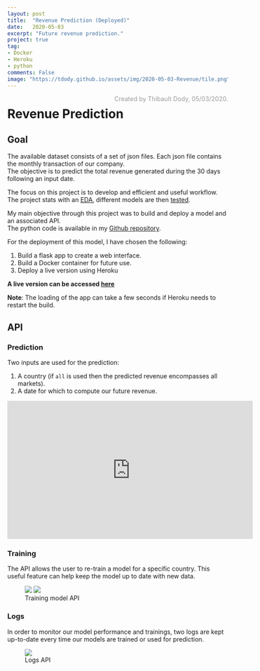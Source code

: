 ```yaml
---
layout: post
title:  "Revenue Prediction (Deployed)"
date:   2020-05-03
excerpt: "Future revenue prediction."
project: true
tag:
- Docker 
- Heroku
- python
comments: False
image: "https://tdody.github.io/assets/img/2020-05-03-Revenue/tile.png"
---
```


<footer id="attribution" style="float:right; color:#999; background:#fff;">
Created by Thibault Dody, 05/03/2020.
</footer>

# Revenue Prediction

## Goal

The available dataset consists of a set of json files. Each json file contains the monthly transaction of our company.  
The objective is to predict the total revenue generated during the 30 days following an input date.

The focus on this project is to develop and efficient and useful workflow. The project stats with an [EDA](https://github.com/tdody/RevenueModel/blob/master/notebooks/Part_1_EDA.ipynb), different models are then [tested](https://github.com/tdody/RevenueModel/blob/master/notebooks/Part_2_Models.ipynb).  

My main objective through this project was to build and deploy a model and an associated API.  
The python code is available in my [Github repository](https://github.com/tdody/RevenueModel).

For the deployment of this model, I have chosen the following:
1. Build a flask app to create a web interface.
2. Build a Docker container for future use.
3. Deploy a live version using Heroku

**A live version can be accessed [here](https://revenue-ml.herokuapp.com/)**
  
**Note**: The loading of the app can take a few seconds if Heroku needs to restart the build.

## API

### Prediction

Two inputs are used for the prediction:
1. A country (if `all` is used then the predicted revenue encompasses all markets).
2. A date for which to compute our future revenue.  
  
<iframe width="560" height="315" src="https://www.youtube.com/embed/sh2bSUklFe4" frameborder="0"></iframe>

### Training

The API allows the user to re-train a model for a specific country. This useful feature can help keep the model up to date with new data.  
<figure class="half">
    <img src="https://tdody.github.io/assets/img/2020-05-03-Revenue/Train_training.png">
    <img src="https://tdody.github.io/assets/img/2020-05-03-Revenue/Train_trained.png">
    <figcaption>Training model API</figcaption>
</figure>

### Logs

In order to monitor our model performance and trainings, two logs are kept up-to-date every time our models are trained or used for prediction.
  
<figure>
<img src="https://tdody.github.io/assets/img/2020-05-03-Revenue//Logs.png">
    <figcaption>Logs API</figcaption>
</figure>